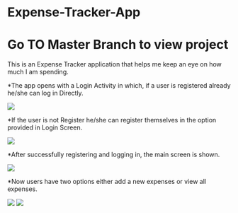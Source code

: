 # Expense-Tracker-App
# Go TO Master Branch to view project

This is an Expense Tracker application that helps me keep an eye on how much I am spending.

*The app opens with a Login Activity in which, if a user is registered already he/she can log in Directly.

  ![](Images/Login%20Screen.png)

*If the user is not Register he/she can register themselves in the option provided in Login Screen.

  ![](Images/Sign%20Up%20Screen.png)
  
 *After successfully registering and logging in, the main screen is shown.

  ![](Images/Expense%20Tracker.png)

 *Now users have two options either add a new expenses or view all expenses.

  ![](Images/New%20Expense.png)                  ![](Images/All%20Expenses.png)  
